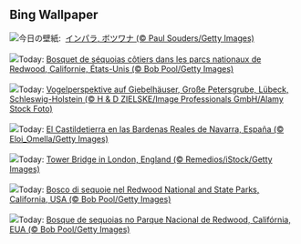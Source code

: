 ## Bing Wallpaper
![](https://www.bing.com/th?id=OHR.OrangeImpala_JA-JP2688977471_UHD.jpg&w=1000)今日の壁紙: &nbsp;[インパラ, ボツワナ (© Paul Souders/Getty Images)](https://www.bing.com/th?id=OHR.OrangeImpala_JA-JP2688977471_UHD.jpg)
<br><br/>
![](https://www.bing.com/th?id=OHR.RedwoodGrove_FR-FR2313979234_UHD.jpg&w=1000)Today: [Bosquet de séquoias côtiers dans les parcs nationaux de Redwood, Californie, États-Unis (© Bob Pool/Getty Images)](https://www.bing.com/th?id=OHR.RedwoodGrove_FR-FR2313979234_UHD.jpg)
<br><br/>
![](https://www.bing.com/th?id=OHR.LuebeckHouses_DE-DE5661377255_UHD.jpg&w=1000)Today: [Vogelperspektive auf Giebelhäuser, Große Petersgrube, Lübeck, Schleswig-Holstein (© H & D ZIELSKE/Image Professionals GmbH/Alamy Stock Foto)](https://www.bing.com/th?id=OHR.LuebeckHouses_DE-DE5661377255_UHD.jpg)
<br><br/>
![](https://www.bing.com/th?id=OHR.Castildetierra_ES-ES9629386205_UHD.jpg&w=1000)Today: [El Castildetierra en las Bardenas Reales de Navarra, España (© Eloi_Omella/Getty Images)](https://www.bing.com/th?id=OHR.Castildetierra_ES-ES9629386205_UHD.jpg)
<br><br/>
![](https://www.bing.com/th?id=OHR.LondonMarathon2025_EN-GB0402575812_UHD.jpg&w=1000)Today: [Tower Bridge in London, England (© Remedios/iStock/Getty Images)](https://www.bing.com/th?id=OHR.LondonMarathon2025_EN-GB0402575812_UHD.jpg)
<br><br/>
![](https://www.bing.com/th?id=OHR.RedwoodGrove_IT-IT2059060159_UHD.jpg&w=1000)Today: [Bosco di sequoie nel Redwood National and State Parks, California, USA (© Bob Pool/Getty Images)](https://www.bing.com/th?id=OHR.RedwoodGrove_IT-IT2059060159_UHD.jpg)
<br><br/>
![](https://www.bing.com/th?id=OHR.RedwoodGrove_PT-BR8053391438_UHD.jpg&w=1000)Today: [Bosque de sequoias no Parque Nacional de Redwood, Califórnia, EUA (© Bob Pool/Getty Images)](https://www.bing.com/th?id=OHR.RedwoodGrove_PT-BR8053391438_UHD.jpg)
<br><br/>
